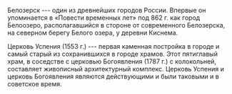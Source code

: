 Белозерск --- один из древнейших городов России. Впервые он упоминается в «Повести временных лет» под 862 г. как город Белоозеро, располагавшийся в стороне от современного Белозерска, на северном берегу Белого озера, у деревни Киснема.

Церковь Успения (1553 г.) --- первая каменная постройка в городе и самый старый из сохранившихся в городе храмов. Этот пятиглавый храм, в соседстве с церковью Богоявления (1787 г.) с колокольней, составляет живописный архитектурный комплекс. Церковь Успения и церковь Богоявления являются действующими и были таковыми и в советское время.